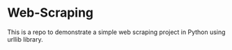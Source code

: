 # Web-Scraping
This is a repo to demonstrate a simple web scraping project in Python using urllib library.
